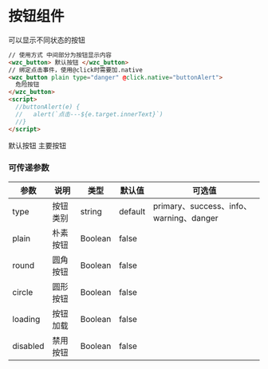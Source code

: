 # 按钮组件

可以显示不同状态的按钮

```html
// 使用方式 中间部分为按钮显示内容
<wzc_button> 默认按钮 </wzc_button>
// 绑定点击事件，使用@click时需要加.native
<wzc_button plain type="danger" @click.native="buttonAlert">
  危险按钮
</wzc_button>
<script>
  //buttonAlert(e) {
  //   alert(`点击---${e.target.innerText}`)
  //}
</script>
```


<div class="demo-box">
  <div class="demo-block">
    <wzc_button> 默认按钮 </wzc_button>
    <wzc_button type="primary"> 主要按钮 </wzc_button>
  </div>

  
</div>


### 可传递参数

| 参数     | 说明     | 类型    | 默认值  | 可选值                                  |
| -------- | -------- | ------- | ------- | --------------------------------------- |
| type     | 按钮类别 | string  | default | primary、success、info、warning、danger |
| plain    | 朴素按钮 | Boolean | false   |                                         |
| round    | 圆角按钮 | Boolean | false   |                                         |
| circle   | 圆形按钮 | Boolean | false   |                                         |
| loading  | 按钮加载 | Boolean | false   |                                         |
| disabled | 禁用按钮 | Boolean | false   |                                         |

<br/>
